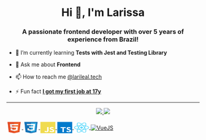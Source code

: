 <h1 align="center">Hi 👋, I'm Larissa</h1>
<h3 align="center">A passionate frontend developer with over 5 years of experience from Brazil!</h3>


  
- 🌱 I’m currently learning **Tests with Jest and Testing Library**

- 💬 Ask me about **Frontend**

- 📫 How to reach me [@larileal.tech](https://www.instagram.com/larileal.tech/)

- ⚡ Fun fact **[I got my first job at 17y](https://www.youtube.com/watch?v=JcrmkMqLmys)**

---

<div align="center">
  <a href="https://github.com/larissaiurk">
  <img height="180em" src="https://github-readme-stats.vercel.app/api?username=larissaiurk&show_icons=true&theme=dracula&include_all_commits=true&count_private=true"/>
  <img height="180em" src="https://github-readme-stats.vercel.app/api/top-langs/?username=larissaiurk&layout=compact&langs_count=7&theme=dracula"/>
</div>
  
<div style="display: inline_block"><br>
  <img align="center" alt="HTML" height="30" width="40" src="https://raw.githubusercontent.com/devicons/devicon/master/icons/html5/html5-original.svg"/>
  <img align="center" alt="CSS" height="30" width="40" src="https://raw.githubusercontent.com/devicons/devicon/master/icons/css3/css3-original.svg"/>  
  <img align="center" alt="Javascript" height="30" width="40" src="https://raw.githubusercontent.com/devicons/devicon/master/icons/javascript/javascript-plain.svg"/>
  <img align="center" alt="Typescript" height="30" width="40" src="https://raw.githubusercontent.com/devicons/devicon/master/icons/typescript/typescript-plain.svg"/>
  <img align="center" alt="React" height="30" width="40" src="https://raw.githubusercontent.com/devicons/devicon/master/icons/react/react-original.svg"/>
  <img align="center" alt="VueJS"  height="30" width="40" src="https://cdn.jsdelivr.net/gh/devicons/devicon/icons/vuejs/vuejs-original.svg" />
</div>
